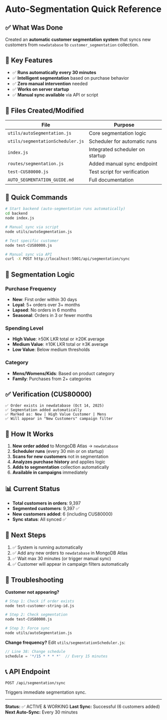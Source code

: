 # Auto-Segmentation Quick Reference

## ✅ What Was Done

Created an **automatic customer segmentation system** that syncs new customers from `newdatabase` to `customer_segmentation` collection.

## 🎯 Key Features

- ✅ **Runs automatically every 30 minutes**
- ✅ **Intelligent segmentation** based on purchase behavior
- ✅ **Zero manual intervention** needed
- ✅ **Works on server startup**
- ✅ **Manual sync available** via API or script

## 📁 Files Created/Modified

| File | Purpose |
|------|---------|
| `utils/autoSegmentation.js` | Core segmentation logic |
| `utils/segmentationScheduler.js` | Scheduler for automatic runs |
| `index.js` | Integrated scheduler on startup |
| `routes/segmentation.js` | Added manual sync endpoint |
| `test-CUS80000.js` | Test script for verification |
| `AUTO_SEGMENTATION_GUIDE.md` | Full documentation |

## 🚀 Quick Commands

```bash
# Start backend (auto-segmentation runs automatically)
cd backend
node index.js

# Manual sync via script
node utils/autoSegmentation.js

# Test specific customer
node test-CUS80000.js

# Manual sync via API
curl -X POST http://localhost:5001/api/segmentation/sync
```

## 🎨 Segmentation Logic

### Purchase Frequency
- **New**: First order within 30 days
- **Loyal**: 5+ orders over 3+ months
- **Lapsed**: No orders in 6 months
- **Seasonal**: Orders in 3 or fewer months

### Spending Level
- **High Value**: ≥50K LKR total or ≥20K average
- **Medium Value**: ≥10K LKR total or ≥3K average
- **Low Value**: Below medium thresholds

### Category
- **Mens/Womens/Kids**: Based on product category
- **Family**: Purchases from 2+ categories

## ✅ Verification (CUS80000)

```
✅ Order exists in newdatabase (Oct 14, 2025)
✅ Segmentation added automatically
✅ Marked as: New | High Value Customer | Mens
✅ Will appear in "New Customers" campaign filter
```

## 🔄 How It Works

1. **New order added** to MongoDB Atlas → `newdatabase`
2. **Scheduler runs** (every 30 min or on startup)
3. **Scans for new customers** not in segmentation
4. **Analyzes purchase history** and applies logic
5. **Adds to segmentation** collection automatically
6. **Available in campaigns** immediately

## 📊 Current Status

- **Total customers in orders**: 9,397
- **Segmented customers**: 9,397 ✅
- **New customers added**: 6 (including CUS80000)
- **Sync status**: All synced ✅

## 🎯 Next Steps

1. ✅ System is running automatically
2. ✅ Add any new orders to `newdatabase` in MongoDB Atlas
3. ✅ Wait max 30 minutes (or trigger manual sync)
4. ✅ Customer will appear in campaign filters automatically

## 🐛 Troubleshooting

**Customer not appearing?**
```bash
# Step 1: Check if order exists
node test-customer-string-id.js

# Step 2: Check segmentation
node test-CUS80000.js

# Step 3: Force sync
node utils/autoSegmentation.js
```

**Change frequency?**
Edit `utils/segmentationScheduler.js`:
```javascript
// Line 38: Change schedule
schedule = '*/15 * * * *'  // Every 15 minutes
```

## 📞 API Endpoint

```http
POST /api/segmentation/sync
```

Triggers immediate segmentation sync.

---

**Status:** ✅ ACTIVE & WORKING
**Last Sync:** Successful (6 customers added)
**Next Auto-Sync:** Every 30 minutes
